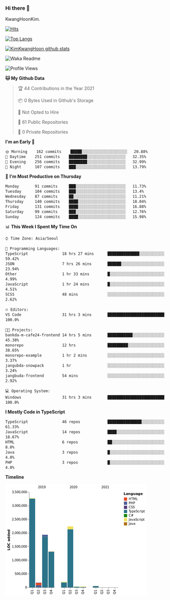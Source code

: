 ### Hi there 👋

KwangHoonKim.

[![Hits](https://hits.seeyoufarm.com/api/count/incr/badge.svg?url=https%3A%2F%2Fgithub.com%2Frhkdgns95)](https://hits.seeyoufarm.com)  

[![Top Langs](https://github-readme-stats.vercel.app/api/top-langs/?username=rhkdgns95&layout=compact)](https://github.com/anuraghazra/github-readme-stats)   

[![KimKwangHoon github stats](https://github-readme-stats.vercel.app/api?username=rhkdgns95&show_icons=true)](https://github.com/anuraghazra/github-readme-stats)  


<!--
**rhkdgns95/rhkdgns95** is a ✨ _special_ ✨ repository because its `README.md` (this file) appears on your GitHub profile.

Here are some ideas to get you started:

- 🔭 I’m currently working on ...
- 🌱 I’m currently learning ...
- 👯 I’m looking to collaborate on ...
- 🤔 I’m looking for help with ...
- 💬 Ask me about ...
- 📫 How to reach me: ...
- 😄 Pronouns: ...
- ⚡ Fun fact: ...
-->



![Waka Readme](https://github.com/rhkdgns95/rhkdgns95/workflows/Waka%20Readme/badge.svg)
<!--START_SECTION:waka-->
![Profile Views](http://img.shields.io/badge/Profile%20Views-0-blue)

**🐱 My Github Data** 

> 🏆 44 Contributions in the Year 2021
 > 
> 📦 0 Bytes Used in Github's Storage 
 > 
> 🚫 Not Opted to Hire
 > 
> 📜 61 Public Repositories 
 > 
> 🔑 0 Private Repositories  
 > 
**I'm an Early 🐤** 

```text
🌞 Morning    162 commits    █████░░░░░░░░░░░░░░░░░░░░   20.88% 
🌆 Daytime    251 commits    ████████░░░░░░░░░░░░░░░░░   32.35% 
🌃 Evening    256 commits    ████████░░░░░░░░░░░░░░░░░   32.99% 
🌙 Night      107 commits    ███░░░░░░░░░░░░░░░░░░░░░░   13.79%

```
📅 **I'm Most Productive on Thursday** 

```text
Monday       91 commits     ███░░░░░░░░░░░░░░░░░░░░░░   11.73% 
Tuesday      104 commits    ███░░░░░░░░░░░░░░░░░░░░░░   13.4% 
Wednesday    87 commits     ██░░░░░░░░░░░░░░░░░░░░░░░   11.21% 
Thursday     140 commits    ████░░░░░░░░░░░░░░░░░░░░░   18.04% 
Friday       131 commits    ████░░░░░░░░░░░░░░░░░░░░░   16.88% 
Saturday     99 commits     ███░░░░░░░░░░░░░░░░░░░░░░   12.76% 
Sunday       124 commits    ████░░░░░░░░░░░░░░░░░░░░░   15.98%

```


📊 **This Week I Spent My Time On** 

```text
⌚︎ Time Zone: Asia/Seoul

💬 Programming Languages: 
TypeScript               18 hrs 27 mins      ██████████████░░░░░░░░░░░   59.42% 
JSON                     7 hrs 26 mins       ██████░░░░░░░░░░░░░░░░░░░   23.94% 
Other                    1 hr 33 mins        █░░░░░░░░░░░░░░░░░░░░░░░░   4.99% 
JavaScript               1 hr 24 mins        █░░░░░░░░░░░░░░░░░░░░░░░░   4.51% 
SCSS                     48 mins             ░░░░░░░░░░░░░░░░░░░░░░░░░   2.62%

🔥 Editors: 
VS Code                  31 hrs 3 mins       █████████████████████████   100.0%

🐱‍💻 Projects: 
bankda-m-cafe24-frontend 14 hrs 5 mins       ███████████░░░░░░░░░░░░░░   45.38% 
monorepo                 12 hrs              █████████░░░░░░░░░░░░░░░░   38.65% 
monorepo-example         1 hr 2 mins         ░░░░░░░░░░░░░░░░░░░░░░░░░   3.37% 
jangubda-snowpack        1 hr                ░░░░░░░░░░░░░░░░░░░░░░░░░   3.24% 
jangbuda-frontend        54 mins             ░░░░░░░░░░░░░░░░░░░░░░░░░   2.92%

💻 Operating System: 
Windows                  31 hrs 3 mins       █████████████████████████   100.0%

```

**I Mostly Code in TypeScript** 

```text
TypeScript               46 repos            ███████████████░░░░░░░░░░   61.33% 
JavaScript               14 repos            ████░░░░░░░░░░░░░░░░░░░░░   18.67% 
HTML                     6 repos             ██░░░░░░░░░░░░░░░░░░░░░░░   8.0% 
Java                     3 repos             █░░░░░░░░░░░░░░░░░░░░░░░░   4.0% 
PHP                      3 repos             █░░░░░░░░░░░░░░░░░░░░░░░░   4.0%

```


**Timeline**

![Chart not found](https://raw.githubusercontent.com/rhkdgns95/rhkdgns95/master/charts/bar_graph.png) 


<!--END_SECTION:waka-->
